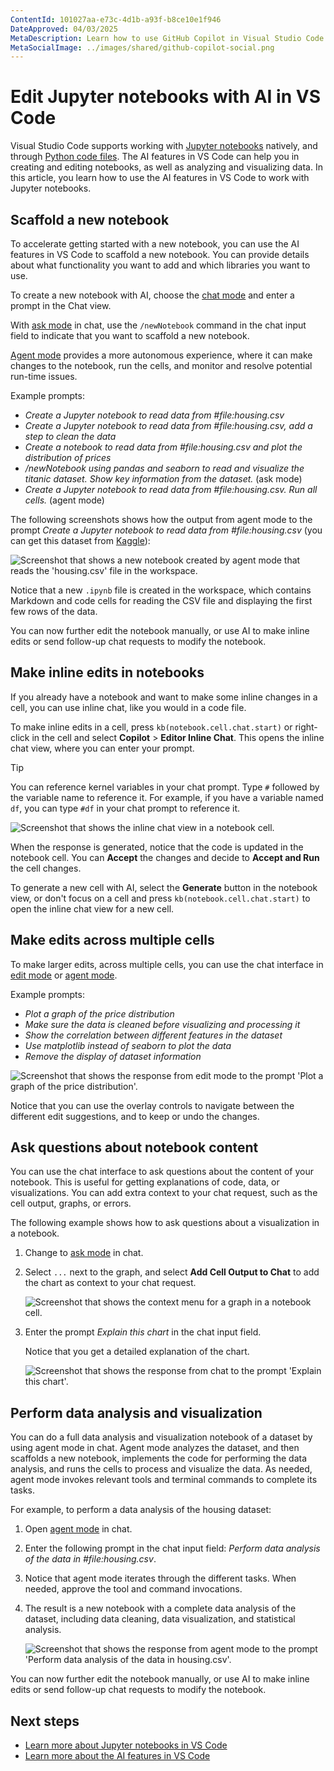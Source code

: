 ```yaml
---
ContentId: 101027aa-e73c-4d1b-a93f-b8ce10e1f946
DateApproved: 04/03/2025
MetaDescription: Learn how to use GitHub Copilot in Visual Studio Code to edit Jupyter notebooks with AI.
MetaSocialImage: ../images/shared/github-copilot-social.png
---
```

# Edit Jupyter notebooks with AI in VS Code

Visual Studio Code supports working with [Jupyter notebooks](/docs/datascience/jupyter-notebooks.md) natively, and through [Python code files](/docs/python/jupyter-support-py.md). The AI features in VS Code can help you in creating and editing notebooks, as well as analyzing and visualizing data. In this article, you learn how to use the AI features in VS Code to work with Jupyter notebooks.

## Scaffold a new notebook

To accelerate getting started with a new notebook, you can use the AI features in VS Code to scaffold a new notebook. You can provide details about what functionality you want to add and which libraries you want to use.

To create a new notebook with AI, choose the [chat mode](/docs/copilot/chat/copilot-chat.md#chat-mode) and enter a prompt in the Chat view.

With [ask mode](vscode://GitHub.Copilot-Chat/chat?mode=ask) in chat, use the `/newNotebook` command in the chat input field to indicate that you want to scaffold a new notebook.

[Agent mode](vscode://GitHub.Copilot-Chat/chat?mode=agent) provides a more autonomous experience, where it can make changes to the notebook, run the cells, and monitor and resolve potential run-time issues.

Example prompts:

- *Create a Jupyter notebook to read data from #file:housing.csv*
- *Create a Jupyter notebook to read data from #file:housing.csv, add a step to clean the data*
- *Create a notebook to read data from #file:housing.csv and plot the distribution of prices*
- */newNotebook using pandas and seaborn to read and visualize the titanic dataset. Show key information from the dataset.* (ask mode)
- *Create a Jupyter notebook to read data from #file:housing.csv. Run all cells.* (agent mode)

The following screenshots shows how the output from agent mode to the prompt *Create a Jupyter notebook to read data from #file:housing.csv* (you can get this dataset from [Kaggle](https://www.kaggle.com/search?q=housing+dataset+in%3Adatasets)):

![Screenshot that shows a new notebook created by agent mode that reads the 'housing.csv' file in the workspace.](images/notebooks-with-ai/agent-mode-create-new-notebook.png)

Notice that a new `.ipynb` file is created in the workspace, which contains Markdown and code cells for reading the CSV file and displaying the first few rows of the data.

You can now further edit the notebook manually, or use AI to make inline edits or send follow-up chat requests to modify the notebook.

## Make inline edits in notebooks

If you already have a notebook and want to make some inline changes in a cell, you can use inline chat, like you would in a code file.

To make inline edits in a cell, press `kb(notebook.cell.chat.start)` or right-click in the cell and select **Copilot** > **Editor Inline Chat**. This opens the inline chat view, where you can enter your prompt.

> [!TIP]
> You can reference kernel variables in your chat prompt. Type `#` followed by the variable name to reference it. For example, if you have a variable named `df`, you can type `#df` in your chat prompt to reference it.

![Screenshot that shows the inline chat view in a notebook cell.](images/notebooks-with-ai/notebook-inline-chat.png)

When the response is generated, notice that the code is updated in the notebook cell. You can **Accept** the changes and decide to **Accept and Run** the cell changes.

To generate a new cell with AI, select the **Generate** button in the notebook view, or don't focus on a cell and press `kb(notebook.cell.chat.start)` to open the inline chat view for a new cell.

## Make edits across multiple cells

To make larger edits, across multiple cells, you can use the chat interface in [edit mode](vscode://GitHub.Copilot-Chat/chat?mode=edit) or [agent mode](vscode://GitHub.Copilot-Chat/chat?mode=agent).

Example prompts:

- *Plot a graph of the price distribution*
- *Make sure the data is cleaned before visualizing and processing it*
- *Show the correlation between different features in the dataset*
- *Use matplotlib instead of seaborn to plot the data*
- *Remove the display of dataset information*

![Screenshot that shows the response from edit mode to the prompt 'Plot a graph of the price distribution'.](images/notebooks-with-ai/notebook-edit-mode-plot-prices.png)

Notice that you can use the overlay controls to navigate between the different edit suggestions, and to keep or undo the changes.

## Ask questions about notebook content

You can use the chat interface to ask questions about the content of your notebook. This is useful for getting explanations of code, data, or visualizations. You can add extra context to your chat request, such as the cell output, graphs, or errors.

The following example shows how to ask questions about a visualization in a notebook.

1. Change to [ask mode](vscode://GitHub.Copilot-Chat/chat?mode=ask) in chat.

1. Select `...` next to the graph, and select **Add Cell Output to Chat** to add the chart as context to your chat request.

    ![Screenshot that shows the context menu for a graph in a notebook cell.](images/notebooks-with-ai/notebook-ask-mode-add-cell-output.png)

1. Enter the prompt *Explain this chart* in the chat input field.

    Notice that you get a detailed explanation of the chart.

    ![Screenshot that shows the response from chat to the prompt 'Explain this chart'.](images/notebooks-with-ai/notebook-ask-mode-explain-chart.png)

## Perform data analysis and visualization

You can do a full data analysis and visualization notebook of a dataset by using agent mode in chat. Agent mode analyzes the dataset, and then scaffolds a new notebook, implements the code for performing the data analysis, and runs the cells to process and visualize the data. As needed, agent mode invokes relevant tools and terminal commands to complete its tasks.

For example, to perform a data analysis of the housing dataset:

1. Open [agent mode](vscode://GitHub.Copilot-Chat/chat?mode=agent) in chat.

1. Enter the following prompt in the chat input field: *Perform data analysis of the data in #file:housing.csv*.

1. Notice that agent mode iterates through the different tasks. When needed, approve the tool and command invocations.

1. The result is a new notebook with a complete data analysis of the dataset, including data cleaning, data visualization, and statistical analysis.

    ![Screenshot that shows the response from agent mode to the prompt 'Perform data analysis of the data in housing.csv'.](images/notebooks-with-ai/notebook-agent-mode-data-analysis.png)

You can now further edit the notebook manually, or use AI to make inline edits or send follow-up chat requests to modify the notebook.

## Next steps

- [Learn more about Jupyter notebooks in VS Code](/docs/datascience/jupyter-notebooks.md)
- [Learn more about the AI features in VS Code](/docs/copilot/overview.md)
